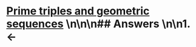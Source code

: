 # [Prime triples and geometric sequences](https://projecteuler.net/problem=518) \n\n\n## Answers \n\n1. &larr;
